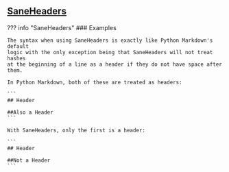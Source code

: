 ## [SaneHeaders](https://facelessuser.github.io/pymdown-extensions/extensions/saneheaders)

??? info "SaneHeaders"
    ### Examples


    The syntax when using SaneHeaders is exactly like Python Markdown's default
    logic with the only exception being that SaneHeaders will not treat hashes
    at the beginning of a line as a header if they do not have space after
    them.

    In Python Markdown, both of these are treated as headers:

    ```
    ## Header

    ##Also a Header
    ```

    With SaneHeaders, only the first is a header:

    ```
    ## Header

    ##Not a Header
    ```
